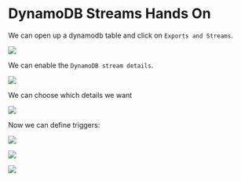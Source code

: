 # DynamoDB Streams Hands On

We can open up a dynamodb table and click on `Exports and Streams`.

![](2022-05-17-08-13-02.png)

We can enable the `DynamoDB stream details`.

![](2022-05-17-08-13-23.png)

We can choose which details we want

![](2022-05-17-08-13-54.png)

Now we can define triggers:

![](2022-05-17-08-14-24.png)

![](2022-05-17-08-15-15.png)

![](2022-05-17-08-15-33.png)